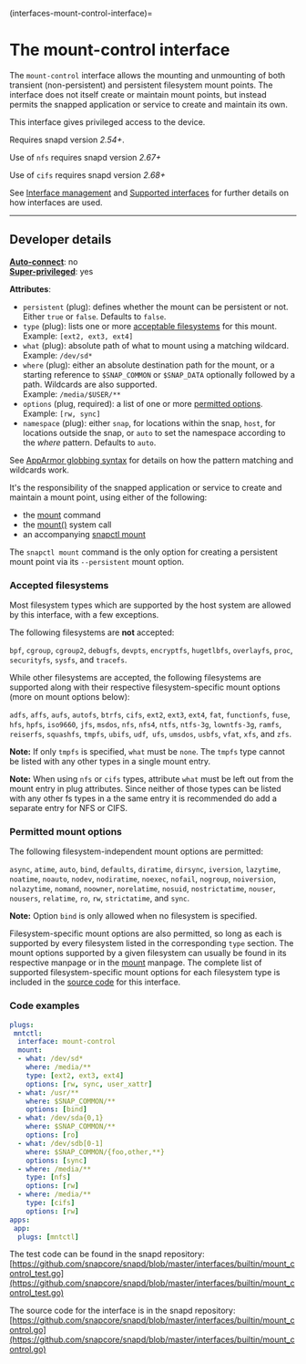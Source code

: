 (interfaces-mount-control-interface)=
# The mount-control interface

The `mount-control` interface allows the mounting and unmounting of both transient (non-persistent) and persistent filesystem mount points. The interface does not itself create or maintain mount points, but instead permits the snapped application or service to create and maintain its own.

This interface gives privileged access to the device.

Requires snapd version *2.54+*.

Use of `nfs` requires snapd version *2.67+*

Use of `cifs` requires snapd version *2.68+*

See [Interface management](/) and [Supported interfaces](/interfaces/index) for further details on how interfaces are used.

---

<h2 id=`heading--dev-details`>Developer details </h2>

**[Auto-connect](/t/interface-management/6154#heading--auto-connections)**: no</br>
**[Super-privileged](/)**: yes</br>

**Attributes**:
* `persistent` (plug): defines whether the mount can be persistent or not.</br>
 Either `true` or `false`. Defaults to `false`.
* `type` (plug): lists one or more [acceptable filesystems](#heading--filesystems) for this mount.</br>
   Example: `[ext2, ext3, ext4]`
* `what` (plug): absolute path of what to mount using a matching wildcard.</br>
  Example: `/dev/sd*`
* `where` (plug): either an absolute destination path for the mount, or a starting reference to  `$SNAP_COMMON` or `$SNAP_DATA` optionally followed by a path. Wildcards are also supported.</br>
  Example: `/media/$USER/**`
* `options` (plug, required): a list of one or more [permitted options](#heading--options).</br>
  Example: `[rw, sync]`</br>
* `namespace` (plug): either `snap`, for locations within the snap, `host`, for locations outside the snap,  or `auto` to set the namespace according to the _where_ pattern. Defaults to `auto`.

See [AppArmor globbing syntax](https://gitlab.com/apparmor/apparmor/-/wikis/AppArmor_Core_Policy_Reference#apparmor-globbing-syntax) for details on how the pattern matching and wildcards work.

It's the responsibility of the snapped application or service to create and maintain a mount point, using either of the following:
- the [mount](https://man7.org/linux/man-pages/man8/mount.8.html) command
- the [mount()](https://man7.org/linux/man-pages/man2/mount.2.html) system call
- an accompanying [snapctl mount](/t/using-the-snapctl-tool/15002#heading--mount)

The `snapctl mount` command is the only option for creating a persistent mount point via its `--persistent` mount option.

<h3 id='heading--filesystems'>Accepted filesystems</h3>

Most filesystem types which are supported by the host system are allowed by this interface, with a few exceptions.

The following filesystems are **not** accepted:

`bpf`, `cgroup`, `cgroup2`, `debugfs`, `devpts`, `encryptfs`, `hugetlbfs`, `overlayfs`, `proc`, `securityfs`, `sysfs`, and `tracefs`.

While other filesystems are accepted, the following filesystems are supported along with their respective filesystem-specific mount options (more on mount options below):

`adfs`, `affs`, `aufs`, `autofs`, `btrfs`, `cifs`, `ext2`, `ext3`, `ext4`, `fat`, `functionfs`, `fuse`, `hfs`, `hpfs`, `iso9660`, `jfs`, `msdos`, `nfs`, `nfs4`, `ntfs`, `ntfs-3g`, `lowntfs-3g`, `ramfs`, `reiserfs`, `squashfs`, `tmpfs`, `ubifs`, `udf`,` ufs`, `umsdos`, `usbfs`, `vfat`, `xfs`, and `zfs`.

**Note:** If only `tmpfs` is specified, `what` must be `none`. The `tmpfs` type cannot be listed with any other types in a single mount entry.

**Note:** When using `nfs` or `cifs` types, attribute `what` must be left out from the mount entry in plug attributes. Since neither of those types can be listed with any other fs types in a the same entry it is recommended do add a separate entry for NFS or CIFS.

<h3 id='heading--options'>Permitted mount options</h3>

The following filesystem-independent mount options are permitted:

`async`, `atime`, `auto`, `bind`, `defaults`, `diratime`, `dirsync`, `iversion`, `lazytime`, `noatime`, `noauto`, `nodev`,  `nodiratime`, `noexec`, `nofail`, `nogroup`, `noiversion`, `nolazytime`, `nomand`, `noowner`, `norelatime`, `nosuid`, `nostrictatime`, `nouser`, `nousers`, `relatime`, `ro`, `rw`, `strictatime`, and `sync`.

**Note:** Option `bind` is only allowed when no filesystem is specified.

Filesystem-specific mount options are also permitted, so long as each is supported by every filesystem listed in the corresponding `type` section.  The mount options supported by a given filesystem can usually be found in its respective manpage or in the [mount](https://man7.org/linux/man-pages/man8/mount.8.html) manpage.  The complete list of supported filesystem-specific mount options for each filesystem type is included in the [source code](https://github.com/snapcore/snapd/blob/master/interfaces/builtin/mount_control.go) for this interface.

### Code examples

```yaml
plugs:
 mntctl:
  interface: mount-control
  mount:
  - what: /dev/sd*
    where: /media/**
    type: [ext2, ext3, ext4]
    options: [rw, sync, user_xattr]
  - what: /usr/**
    where: $SNAP_COMMON/**
    options: [bind]
  - what: /dev/sda{0,1}
    where: $SNAP_COMMON/**
    options: [ro]
  - what: /dev/sdb[0-1]
    where: $SNAP_COMMON/{foo,other,**}
    options: [sync]
  - where: /media/**
    type: [nfs]
    options: [rw]
  - where: /media/**
    type: [cifs]
    options: [rw]
apps:
 app:
  plugs: [mntctl]
```

The test code can be found in the snapd repository: [https://github.com/snapcore/snapd/blob/master/interfaces/builtin/mount_control_test.go](https://github.com/snapcore/snapd/blob/master/interfaces/builtin/mount_control_test.go)

The source code for the interface is in the snapd repository: [https://github.com/snapcore/snapd/blob/master/interfaces/builtin/mount_control.go](https://github.com/snapcore/snapd/blob/master/interfaces/builtin/mount_control.go)

